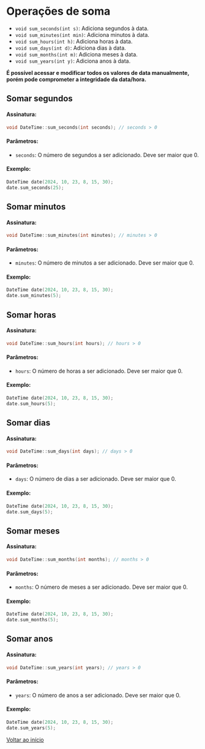 # Operações de soma

- `void sum_seconds(int s)`: Adiciona segundos à data.
- `void sum_minutes(int min)`: Adiciona minutos à data.
- `void sum_hours(int h)`: Adiciona horas à data.
- `void sum_days(int d)`: Adiciona dias à data.
- `void sum_months(int m)`: Adiciona meses à data.
- `void sum_years(int y)`: Adiciona anos à data.

**É possível acessar e modificar todos os valores de data manualmente, porém pode comprometer a integridade da data/hora.**

## Somar segundos
#### Assinatura:

```c++
void DateTime::sum_seconds(int seconds); // seconds > 0
```

#### Parâmetros:

- `seconds`: O número de segundos a ser adicionado. Deve ser maior que 0.

#### Exemplo:

```c++
DateTime date(2024, 10, 23, 8, 15, 30);
date.sum_seconds(25);
```


## Somar minutos
#### Assinatura:

```c++
void DateTime::sum_minutes(int minutes); // minutes > 0
```

#### Parâmetros:

- `minutes`: O número de minutos a ser adicionado. Deve ser maior que 0.

#### Exemplo:

```c++
DateTime date(2024, 10, 23, 8, 15, 30);
date.sum_minutes(5);
```

## Somar horas
#### Assinatura:

```c++
void DateTime::sum_hours(int hours); // hours > 0
```

#### Parâmetros:

- `hours`: O número de horas a ser adicionado. Deve ser maior que 0.

#### Exemplo:

```c++
DateTime date(2024, 10, 23, 8, 15, 30);
date.sum_hours(5);
```

## Somar dias

#### Assinatura:

```c++
void DateTime::sum_days(int days); // days > 0
```

#### Parâmetros:

- `days`: O número de dias a ser adicionado. Deve ser maior que 0.

#### Exemplo:

```c++
DateTime date(2024, 10, 23, 8, 15, 30);
date.sum_days(5);
```

## Somar meses

#### Assinatura:

```c++
void DateTime::sum_months(int months); // months > 0
```

#### Parâmetros:

- `months`: O número de meses a ser adicionado. Deve ser maior que 0.

#### Exemplo:

```c++
DateTime date(2024, 10, 23, 8, 15, 30);
date.sum_months(5);
```

## Somar anos

#### Assinatura:

```c++
void DateTime::sum_years(int years); // years > 0
```

#### Parâmetros:

- `years`: O número de anos a ser adicionado. Deve ser maior que 0.

#### Exemplo:

```c++
DateTime date(2024, 10, 23, 8, 15, 30);
date.sum_years(5);
```


<a href="index.md">Voltar ao início</a>